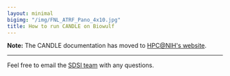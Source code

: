 ```yaml
---
layout: minimal
bigimg: "/img/FNL_ATRF_Pano_4x10.jpg"
title: How to run CANDLE on Biowulf
---
```


**Note:** The CANDLE documentation has moved to [HPC@NIH's website](https://hpc.nih.gov/apps/candle).

---

Feel free to email the [SDSI team](mailto:andrew.weisman@nih.gov) with any questions.
